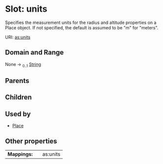 
# Slot: units


Specifies the measurement units for the radius and altitude properties on a Place object. If not specified, the default is assumed to be "m" for "meters".

URI: [as:units](http://www.w3.org/ns/activitystreams#units)


## Domain and Range

None &#8594;  <sub>0..1</sub> [String](types/String.md)

## Parents


## Children


## Used by

 * [Place](Place.md)

## Other properties

|  |  |  |
| --- | --- | --- |
| **Mappings:** | | as:units |

